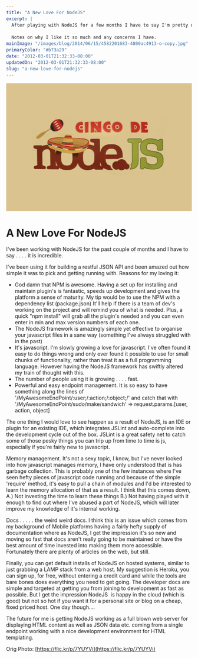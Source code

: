 ```yaml
---
title: "A New Love For NodeJS"
excerpt: |
  After playing with NodeJS for a few months I have to say I'm pretty damn impressed.
  
  Notes on why I like it so much and any concerns I have.
mainImage: "/images/blog/2014/06/15/4582201683-4800ac4913-o-copy.jpg"
primaryColor: "#b73a29"
date: "2012-03-01T21:32:33-08:00"
updatedOn: "2012-03-01T21:32:33-08:00"
slug: "a-new-love-for-nodejs"
---
```

![Key art for blog post "A New Love For NodeJS "](/images/blog/2014/06/15/4582201683-4800ac4913-o-copy.jpg)

# A New Love For NodeJS 

I've been working with NodeJS for the past couple of months and I have to say . . . . it is incredible. 

I've been using it for building a restful JSON API and been amazed out how simple it was to pick and getting running with. Reasons for my loving it: 

  * God damn that NPM is awesome. Having a set up for installing and maintain plugin's is fantastic, speeds up development and gives the platform a sense of maturity. My tip would be to use the NPM with a dependency list (package.json) It'll help if there is a team of dev's working on the project and will remind you of what is needed. Plus, a quick "npm install" will grab all the plugin's needed and you can even enter in min and max version numbers of each one.
  * The NodeJS framework is amazingly simple yet effective to organise your javascript files in a sane way (something I've always struggled with in the past)
  * It's javascript. I'm slowly growing a love for javascript. I've often found it easy to do things wrong and only ever found it possible to use for small chunks of functionality, rather than treat it as a full programming language. However having the NodeJS framework has swiftly altered my train of thought with this.
  * The number of people using it is growing . . . . fast.
  * Powerful and easy endpoint management. It is so easy to have something along the lines of '/MyAwesomeEndPoint/:user;/:action;/:object;/' and catch that with '/MyAwesomeEndPoint/sudo/make/sandwich' => request.params.[user, action, object]
  
The one thing I would love to see happen as a result of NodeJS, is an IDE or plugin for an existing IDE, which integrates JSLint and auto-complete into the development cycle out of the box. JSLint is a great safety net to catch some of those pesky things you can trip up from time to time is js, especially if you're fairly new to javascript. 

Memory management. It's not a sexy topic, I know, but I've never looked into how javascript manages memory, I have only understood that is has garbage collection. This is probably one of the few instances where I've seen hefty pieces of javascript code running and because of the simple 'require' method, it's easy to pull a chain of modules and I'd be interested to learn the memory allocation of that as a result. I think that this comes down, A.) Not investing the time to learn these things B.) Not having played with it enough to find out where I've abused a part of NodeJS, which will later improve my knowledge of it's internal working. 

Docs . . . . . the weird weird docs. I think this is an issue which comes from my background of Mobile platforms having a fairly hefty supply of documentation where as NodeJS, I get the impression it's so new and moving so fast that docs aren't really going to be maintained or have the best amount of time invested into making them more accessible. Fortunately there are plenty of articles on the web, but still. 

Finally, you can get default installs of NodeJS on hosted systems, similar to just grabbing a LAMP stack from a web host. My suggestion is Heroku, you can sign up, for free, without entering a credit card and while the tools are bare bones does everything you need to get going. The developer docs are simple and targeted at getting you from joining to development as fast as possible. But I get the impression NodeJS  is happy in the cloud (which is good) but not so hot if you want it for a personal site or blog on a cheap, fixed priced host. One day though.... 

The future for me is getting NodeJS working as a full blown web server for displaying HTML content as well as JSON data etc. coming from a single endpoint working with a nice development environment for HTML templating.

Orig Photo: [https://flic.kr/p/7YUYVi](https://flic.kr/p/7YUYVi)